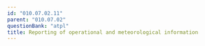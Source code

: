 ```yaml
---
id: "010.07.02.11"
parent: "010.07.02"
questionBank: "atpl"
title: Reporting of operational and meteorological information
---
```

